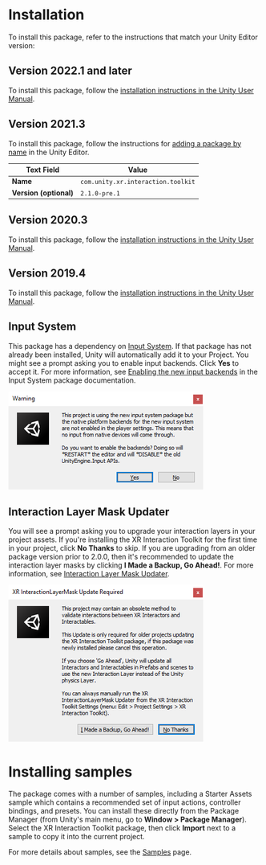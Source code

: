 # Installation

To install this package, refer to the instructions that match your Unity Editor version:

## Version 2022.1 and later

To install this package, follow the [installation instructions in the Unity User Manual](https://docs.unity3d.com/Documentation/Manual/upm-ui-install.html).

## Version 2021.3

To install this package, follow the instructions for [adding a package by name](https://docs.unity3d.com/2021.3/Documentation/Manual/upm-ui-quick.html) in the Unity Editor.

|Text Field|Value|
|---|---|
|**Name**|`com.unity.xr.interaction.toolkit`|
|**Version (optional)**|`2.1.0-pre.1`|

## Version 2020.3

To install this package, follow the [installation instructions in the Unity User Manual](https://docs.unity3d.com/2020.3/Documentation/Manual/upm-ui-install.html).

## Version 2019.4 

To install this package, follow the [installation instructions in the Unity User Manual](https://docs.unity3d.com/2019.4/Documentation/Manual/upm-ui-install.html).

## Input System

This package has a dependency on [Input System](https://docs.unity3d.com/Packages/com.unity.inputsystem@1.3/manual/index.html). If that package has not already been installed, Unity will automatically add it to your Project. You might see a prompt asking you to enable input backends. Click **Yes** to accept it. For more information, see [Enabling the new input backends](https://docs.unity3d.com/Packages/com.unity.inputsystem@1.3/manual/Installation.html#enabling-the-new-input-backends) in the Input System package documentation.

![installation-prompt-input-backends](images/installation-prompt-input-backends.png)

## Interaction Layer Mask Updater

You will see a prompt asking you to upgrade your interaction layers in your project assets. If you're installing the XR Interaction Toolkit for the first time in your project, click **No Thanks** to skip. If you are upgrading from an older package version prior to 2.0.0, then it's recommended to update the interaction layer masks by clicking **I Made a Backup, Go Ahead!**. For more information, see [Interaction Layer Mask Updater](interaction-layers.md#interaction-layer-mask-updater).

![interaction-layer-mask-updater](images/interaction-layer-mask-updater.png)

# Installing samples

The package comes with a number of samples, including a Starter Assets sample which contains a recommended set of input actions, controller bindings, and presets. You can install these directly from the Package Manager (from Unity's main menu, go to **Window &gt; Package Manager**). Select the XR Interaction Toolkit package, then click **Import** next to a sample to copy it into the current project.

For more details about samples, see the [Samples](samples.md) page.
